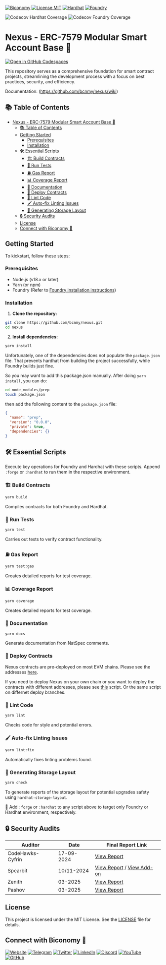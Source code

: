 [![Biconomy](https://img.shields.io/badge/Made_with_%F0%9F%8D%8A_by-Biconomy-ff4e17?style=flat)](https://biconomy.io) [![License MIT](https://img.shields.io/badge/License-MIT-blue?&style=flat)](./LICENSE) [![Hardhat](https://img.shields.io/badge/Built%20with-Hardhat-FFDB1C.svg)](https://hardhat.org/) [![Foundry](https://img.shields.io/badge/Built%20with-Foundry-FFBD10.svg)](https://getfoundry.sh/)

![Codecov Hardhat Coverage](https://img.shields.io/badge/90%25-green?style=flat&logo=codecov&label=Hardhat%20Coverage) ![Codecov Foundry Coverage](https://img.shields.io/badge/100%25-brightgreen?style=flat&logo=codecov&label=Foundry%20Coverage)

# Nexus - ERC-7579 Modular Smart Account Base 🚀

[![Open in GitHub Codespaces](https://github.com/codespaces/badge.svg)](https://codespaces.new/bcnmy/nexus)

This repository serves as a comprehensive foundation for smart contract projects, streamlining the development process with a focus on best practices, security, and efficiency.

Documentation: (https://github.com/bcnmy/nexus/wiki)

## 📚 Table of Contents

- [Nexus - ERC-7579 Modular Smart Account Base 🚀](#nexus---erc-7579-modular-smart-account-base-)
  - [📚 Table of Contents](#-table-of-contents)
  - [Getting Started](#getting-started)
    - [Prerequisites](#prerequisites)
    - [Installation](#installation)
  - [🛠️ Essential Scripts](#️-essential-scripts)
    - [🏗️ Build Contracts](#️-build-contracts)
    - [🧪 Run Tests](#-run-tests)
    - [⛽ Gas Report](#-gas-report)
    - [📊 Coverage Report](#-coverage-report)
    - [📄 Documentation](#-documentation)
    - [🚀 Deploy Contracts](#-deploy-contracts)
    - [🎨 Lint Code](#-lint-code)
    - [🖌️ Auto-fix Linting Issues](#️-auto-fix-linting-issues)
    - [🚀 Generating Storage Layout](#-generating-storage-layout)
  - [🔒 Security Audits](#-security-audits)
  - [License](#license)
  - [Connect with Biconomy 🍊](#connect-with-biconomy-)

## Getting Started

To kickstart, follow these steps:

### Prerequisites

- Node.js (v18.x or later)
- Yarn (or npm)
- Foundry (Refer to [Foundry installation instructions](https://book.getfoundry.sh/getting-started/installation))

### Installation

1. **Clone the repository:**

```bash
git clone https://github.com/bcnmy/nexus.git
cd nexus
```

2. **Install dependencies:**

```bash
yarn install
```

Unfortunately, one of the dependencies does not populate the `package.json` file. That prevents hardhat from building the project successfully, while Foundry builds just fine.

So you may want to add this package.json manually.
After doing `yarn install`, you can do:

```bash
cd node_modules/prep
touch package.json
```

then add the following content to the `package.json` file:

```json
{
  "name": "prep",
  "version": "0.0.0",
  "private": true,
  "dependencies": {}
}
```

## 🛠️ Essential Scripts

Execute key operations for Foundry and Hardhat with these scripts. Append `:forge` or `:hardhat` to run them in the respective environment.

### 🏗️ Build Contracts

```bash
yarn build
```

Compiles contracts for both Foundry and Hardhat.

### 🧪 Run Tests

```bash
yarn test
```

Carries out tests to verify contract functionality.

### ⛽ Gas Report

```bash
yarn test:gas
```

Creates detailed reports for test coverage.

### 📊 Coverage Report

```bash
yarn coverage
```

Creates detailed reports for test coverage.

### 📄 Documentation

```bash
yarn docs
```

Generate documentation from NatSpec comments.

### 🚀 Deploy Contracts

Nexus contracts are pre-deployed on most EVM chains.
Please see the addresses [here](https://docs.biconomy.io/contractsAndAudits).

If you need to deploy Nexus on your own chain or you want to deploy the contracts with different addresses, please see [this](https://github.com/bcnmy/nexus/tree/deploy-v1.0.1/scripts/bash-deploy) script. Or the same script on differnet deploy branches.

### 🎨 Lint Code

```bash
yarn lint
```

Checks code for style and potential errors.

### 🖌️ Auto-fix Linting Issues

```bash
yarn lint:fix
```

Automatically fixes linting problems found.

### 🚀 Generating Storage Layout

```bash
yarn check
```

To generate reports of the storage layout for potential upgrades safety using `hardhat-storage-layout`.

🔄 Add `:forge` or `:hardhat` to any script above to target only Foundry or Hardhat environment, respectively.

## 🔒 Security Audits

| Auditor          | Date       | Final Report Link       |
| ---------------- | ---------- | ----------------------- |
| CodeHawks-Cyfrin | 17-09-2024 | [View Report](./audits/CodeHawks-Cyfrin-17-09-2024.pdf) |
| Spearbit         | 10/11-2024 | [View Report](./audits/report-cantinacode-biconomy-0708-final.pdf) / [View Add-on](./audits/report-cantinacode-biconomy-erc7739-addon-final.pdf) |
| Zenith           | 03-2025 | [View Report](./audits/Biconomy-Nexus_Zenith-Audit-Report.pdf) |
| Pashov           | 03-2025 | [View Report](./audits/Nexus-Pashov-Review_2025-03.pdf) |

## License

This project is licensed under the MIT License. See the [LICENSE](./LICENSE) file for details.

## Connect with Biconomy 🍊

[![Website](https://img.shields.io/badge/🍊-Website-ff4e17?style=for-the-badge&logoColor=white)](https://biconomy.io) [![Telegram](https://img.shields.io/badge/Telegram-2CA5E0?style=for-the-badge&logo=telegram&logoColor=white)](https://t.me/biconomy) [![Twitter](https://img.shields.io/badge/Twitter-1DA1F2?style=for-the-badge&logo=twitter&logoColor=white)](https://twitter.com/biconomy) [![LinkedIn](https://img.shields.io/badge/LinkedIn-0077B5?style=for-the-badge&logo=linkedin&logoColor=white)](https://www.linkedin.com/company/biconomy) [![Discord](https://img.shields.io/badge/Discord-7289DA?style=for-the-badge&logo=discord&logoColor=white)](https://discord.gg/biconomy) [![YouTube](https://img.shields.io/badge/YouTube-FF0000?style=for-the-badge&logo=youtube&logoColor=white)](https://www.youtube.com/channel/UC0CtA-Dw9yg-ENgav_VYjRw) [![GitHub](https://img.shields.io/badge/GitHub-181717?style=for-the-badge&logo=github&logoColor=white)](https://github.com/bcnmy/)
